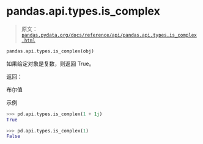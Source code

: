 # pandas.api.types.is_complex

> 原文：[`pandas.pydata.org/docs/reference/api/pandas.api.types.is_complex.html`](https://pandas.pydata.org/docs/reference/api/pandas.api.types.is_complex.html)

```py
pandas.api.types.is_complex(obj)
```

如果给定对象是复数，则返回 True。

返回：

布尔值

示例

```py
>>> pd.api.types.is_complex(1 + 1j)
True 
```

```py
>>> pd.api.types.is_complex(1)
False 
```
